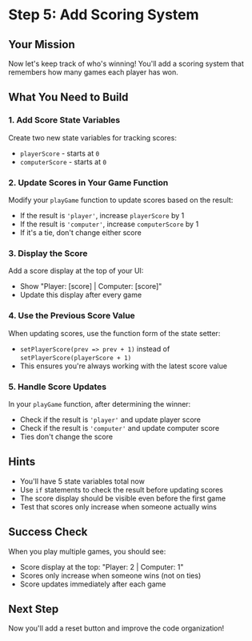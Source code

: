 # Step 5: Add Scoring System

## Your Mission
Now let's keep track of who's winning! You'll add a scoring system that remembers how many games each player has won.

## What You Need to Build

### 1. Add Score State Variables
Create two new state variables for tracking scores:
- `playerScore` - starts at `0`
- `computerScore` - starts at `0`

### 2. Update Scores in Your Game Function
Modify your `playGame` function to update scores based on the result:
- If the result is `'player'`, increase `playerScore` by 1
- If the result is `'computer'`, increase `computerScore` by 1
- If it's a tie, don't change either score

### 3. Display the Score
Add a score display at the top of your UI:
- Show "Player: [score] | Computer: [score]"
- Update this display after every game

### 4. Use the Previous Score Value
When updating scores, use the function form of the state setter:
- `setPlayerScore(prev => prev + 1)` instead of `setPlayerScore(playerScore + 1)`
- This ensures you're always working with the latest score value

### 5. Handle Score Updates
In your `playGame` function, after determining the winner:
- Check if the result is `'player'` and update player score
- Check if the result is `'computer'` and update computer score
- Ties don't change the score

## Hints
- You'll have 5 state variables total now
- Use `if` statements to check the result before updating scores
- The score display should be visible even before the first game
- Test that scores only increase when someone actually wins

## Success Check
When you play multiple games, you should see:
- Score display at the top: "Player: 2 | Computer: 1"
- Scores only increase when someone wins (not on ties)
- Score updates immediately after each game

## Next Step
Now you'll add a reset button and improve the code organization! 
